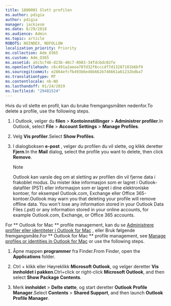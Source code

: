```yaml
---
title: 1800001 Slett profilen
ms.author: pdigia
author: pdigia
manager: jackiesm
ms.date: 8/29/2018
ms.audience: Admin
ms.topic: article
ROBOTS: NOINDEX, NOFOLLOW
localization_priority: Priority
ms.collection: Adm_O365
ms.custom: Adm_O365
ms.assetid: a5c5cf46-d23b-40c7-8983-34fdcbdc02fe
ms.openlocfilehash: c6c491a2aeea707d32f6cccdf7d13287181b6bf9
ms.sourcegitcommit: e2864efcfb493b6e46b662b746661a61232bdba7
ms.translationtype: MT
ms.contentlocale: nb-NO
ms.lasthandoff: 01/24/2019
ms.locfileid: "29481524"
---
```

<span data-ttu-id="ebfe9-102">Hvis du vil slette en profil, kan du bruke fremgangsmåten nedenfor.</span><span class="sxs-lookup"><span data-stu-id="ebfe9-102">To delete a profile, use the following steps.</span></span>
  
1. <span data-ttu-id="ebfe9-103">I Outlook, velger du **filen** \> **Kontoinnstillinger** \> **Administrer profiler**.</span><span class="sxs-lookup"><span data-stu-id="ebfe9-103">In Outlook, select **File** \> **Account Settings** \> **Manage Profiles**.</span></span>
    
2. <span data-ttu-id="ebfe9-104">Velg **Vis profiler**.</span><span class="sxs-lookup"><span data-stu-id="ebfe9-104">Select **Show Profiles**.</span></span>
    
3. <span data-ttu-id="ebfe9-105">I dialogboksen **e-post** , velger du profilen du vil slette, og klikk deretter **Fjern**.</span><span class="sxs-lookup"><span data-stu-id="ebfe9-105">In the **Mail** dialog, select the profile you want to delete, then click **Remove**.</span></span>
    
    > [!NOTE]
    > <span data-ttu-id="ebfe9-p101">Outlook kan varsle deg om at sletting av profilen din vil fjerne data i frakoblet modus. Du mister ikke informasjon som er lagret i Outlook-datafiler (PST) eller informasjon som er lagret i dine elektroniske kontoer, for eksempel Outlook.com, Exchange eller Office 365-kontoer.</span><span class="sxs-lookup"><span data-stu-id="ebfe9-p101">Outlook may warn you that deleting your profile will remove offline data. You won't lose any information stored in your Outlook Data Files (.pst) or any information stored in your online accounts, for example Outlook.com, Exchange, or Office 365 accounts.</span></span> 
  
<span data-ttu-id="ebfe9-108">For \*\* Outlook for Mac \*\* profile management, kan du se [Administrere profiler eller identiteter i Outlook for Mac](https://support.office.com/article/fed2a955-74df-4a24-bef6-78a426958c4c.aspx) , eller Bruk følgende fremgangsmåte.</span><span class="sxs-lookup"><span data-stu-id="ebfe9-108">For \*\* Outlook for Mac \*\* profile management, see [Manage profiles or identities in Outlook for Mac](https://support.office.com/article/fed2a955-74df-4a24-bef6-78a426958c4c.aspx) or use the following steps.</span></span> 
  
1. <span data-ttu-id="ebfe9-109">Åpne mappen **programmer** fra Finder.</span><span class="sxs-lookup"><span data-stu-id="ebfe9-109">From Finder, open the **Applications** folder.</span></span> 
    
2. <span data-ttu-id="ebfe9-110">Ctrl + klikk eller Høyreklikk **Microsoft Outlook**, og velger deretter **Vis innholdet i pakken**.</span><span class="sxs-lookup"><span data-stu-id="ebfe9-110">Ctrl+click or right-click **Microsoft Outlook**, and then select **Show Package Contents**.</span></span>
    
3. <span data-ttu-id="ebfe9-111">Merk **innholdet** \> **Delte støtte**, og start deretter **Outlook Profile Manager**.</span><span class="sxs-lookup"><span data-stu-id="ebfe9-111">Select **Contents** \> **Shared Support**, and then launch **Outlook Profile Manager**.</span></span>
    

